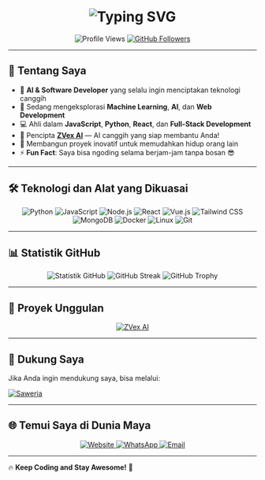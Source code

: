 <h1 align="center">
  <img src="https://readme-typing-svg.demolab.com?font=Fira+Code&size=35&pause=500&color=00FFFF&center=true&vCenter=true&width=600&lines=Hi+%F0%9F%91%8B%2C+I'm+ZVex!;Welcome+to+my+GitHub+Profile!;Let's+Create+Something+Awesome!+%F0%9F%92%BB" alt="Typing SVG" />
</h1>

<p align="center">
  <img src="https://komarev.com/ghpvc/?username=ZVex-Dev&label=Profile%20Views&color=00FFFF&style=flat" alt="Profile Views" />
  <a href="https://github.com/ZVex-Dev?tab=followers">
    <img src="https://img.shields.io/github/followers/ZVex-Dev?label=Followers&style=social" alt="GitHub Followers" />
  </a>
</p>

---

## 🚀 Tentang Saya  

- 🧠 **AI & Software Developer** yang selalu ingin menciptakan teknologi canggih
- 🌱 Sedang mengeksplorasi **Machine Learning**, **AI**, dan **Web Development**
- 💻 Ahli dalam **JavaScript**, **Python**, **React**, dan **Full-Stack Development**
- 🎯 Pencipta **[ZVex AI](https://zvexai.com)** — AI canggih yang siap membantu Anda!
- 🌟 Membangun proyek inovatif untuk memudahkan hidup orang lain
- ⚡ **Fun Fact**: Saya bisa ngoding selama berjam-jam tanpa bosan 😎

---

## 🛠️ Teknologi dan Alat yang Dikuasai

<p align="center">
  <img src="https://img.shields.io/badge/Python-3776AB?style=for-the-badge&logo=python&logoColor=white" alt="Python" />
  <img src="https://img.shields.io/badge/JavaScript-F7DF1E?style=for-the-badge&logo=javascript&logoColor=black" alt="JavaScript" />
  <img src="https://img.shields.io/badge/Node.js-339933?style=for-the-badge&logo=nodedotjs&logoColor=white" alt="Node.js" />
  <img src="https://img.shields.io/badge/React-61DAFB?style=for-the-badge&logo=react&logoColor=black" alt="React" />
  <img src="https://img.shields.io/badge/Vue.js-4FC08D?style=for-the-badge&logo=vuedotjs&logoColor=white" alt="Vue.js" />
  <img src="https://img.shields.io/badge/Tailwind_CSS-38B2AC?style=for-the-badge&logo=tailwind-css&logoColor=white" alt="Tailwind CSS" />
  <img src="https://img.shields.io/badge/MongoDB-4EA94B?style=for-the-badge&logo=mongodb&logoColor=white" alt="MongoDB" />
  <img src="https://img.shields.io/badge/Docker-2496ED?style=for-the-badge&logo=docker&logoColor=white" alt="Docker" />
  <img src="https://img.shields.io/badge/Linux-FCC624?style=for-the-badge&logo=linux&logoColor=black" alt="Linux" />
  <img src="https://img.shields.io/badge/Git-F05032?style=for-the-badge&logo=git&logoColor=white" alt="Git" />
</p>

---

## 📊 Statistik GitHub

<p align="center">
  <img src="https://github-readme-stats.vercel.app/api?username=ZVex-Dev&show_icons=true&theme=tokyonight" alt="Statistik GitHub" />
  <img src="https://github-readme-streak-stats.herokuapp.com/?user=ZVex-Dev&theme=tokyonight" alt="GitHub Streak" />
  <img src="https://github-profile-trophy.vercel.app/?username=ZVex-Dev&theme=tokyonight&no-frame=true&column=7" alt="GitHub Trophy" />
</p>

---

## 🎨 Proyek Unggulan

<p align="center">
  <a href="https://github.com/ZVex-Dev/ZVex-AI">
    <img src="https://github-readme-stats.vercel.app/api/pin/?username=ZVex-Dev&repo=ZVex-AI&theme=tokyonight" alt="ZVex AI" />
  </a>
</p>

---

## 💖 Dukung Saya

Jika Anda ingin mendukung saya, bisa melalui:  

[![Saweria](https://img.shields.io/badge/Saweria-F79D00?style=for-the-badge&logo=ko-fi&logoColor=white)](https://saweria.co/ZVexai)

---

## 🌐 Temui Saya di Dunia Maya

<p align="center">
  <a href="https://zvexai.com">
    <img src="https://img.shields.io/badge/Website-00FFFF?style=for-the-badge&logo=google-chrome&logoColor=black" alt="Website" />
  </a>
  <a href="https://wa.me/yourwhatsapp">
    <img src="https://img.shields.io/badge/WhatsApp-25D366?style=for-the-badge&logo=whatsapp&logoColor=white" alt="WhatsApp" />
  </a>
  <a href="mailto:zvexdev@example.com">
    <img src="https://img.shields.io/badge/Email-D14836?style=for-the-badge&logo=gmail&logoColor=white" alt="Email" />
  </a>
</p>

---

🔥 **Keep Coding and Stay Awesome!** 🚀
